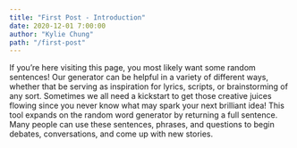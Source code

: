 ```yaml
---
title: "First Post - Introduction"
date: 2020-12-01 7:00:00
author: "Kylie Chung"
path: "/first-post"
---
```


If you’re here visiting this page, you most likely want some random sentences! Our generator can be helpful in a variety of different ways, whether that be serving as inspiration for lyrics, scripts, or brainstorming of any sort. Sometimes we all need a kickstart to get those creative juices flowing since you never know what may spark your next brilliant idea! This tool expands on the random word generator by returning a full sentence. Many people can use these sentences, phrases, and questions to begin debates, conversations, and come up with new stories.
